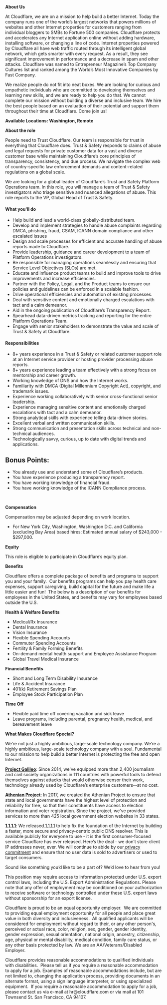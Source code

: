 <div class="content-intro">
	<div><strong>About Us</strong></div>
	<div>
		<p>At Cloudflare, we are on a mission to help build a better Internet. Today the company runs one of the world’s largest networks that powers millions of websites and other Internet properties for customers ranging from individual bloggers to SMBs to Fortune 500 companies. Cloudflare protects and accelerates any Internet application online without adding hardware, installing software, or changing a line of code. Internet properties powered by Cloudflare all have web traffic routed through its intelligent global network, which gets smarter with every request. As a result, they see significant improvement in performance and a decrease in spam and other attacks. Cloudflare was named to Entrepreneur Magazine’s Top Company Cultures list and ranked among the World’s Most Innovative Companies by Fast Company.&nbsp;</p>
		<p><span style="font-weight: 400;">We realize people do not fit into neat boxes. We are looking for curious and empathetic individuals who are committed to developing themselves and learning new skills, and we are ready to help you do that. We cannot complete our mission without building a diverse and inclusive team. We hire the best people based on an evaluation of their potential and support them throughout their time at Cloudflare. Come join us!&nbsp;</span></p>
	</div>
</div>
<p><strong>Available Locations: Washington, Remote</strong></p>
<p><strong>About the role</strong></p>
<p>People need to Trust Cloudflare. Our team is responsible for trust in everything that Cloudflare does. Trust &amp; Safety responds to claims of abuse and legal requests for private customer data for a vast and diverse customer base while maintaining Cloudflare’s core principles of transparency, consistency, and due process. We navigate the complex web of country-specific law enforcement demands and content-related regulations on a global scale.</p>
<p>We are looking for a global leader of Cloudflare’s Trust and Safety Platform Operations team. In this role, you will manage a team of Trust &amp; Safety investigators who triage sensitive and nuanced allegations of abuse. This role reports to the VP, Global Head of Trust &amp; Safety.&nbsp;&nbsp;</p>
<h4><strong>What you'll do</strong></h4>
<ul>
	<li>Help build and lead a world-class globally-distributed team.</li>
	<li>Develop and implement strategies to handle abuse complaints regarding DMCA, phishing, fraud, CSAM, ICANN domain compliance and other escalated issues</li>
	<li>Design and scale processes for efficient and accurate handling of abuse reports made to Cloudflare.</li>
	<li>Provide leadership, guidance and career development to a team of Platform Operations investigators.</li>
	<li>Be responsible for managing operations seamlessly and ensuring that Service Level Objectives (SLOs) are met.</li>
	<li>Educate and influence product teams to build and improve tools to drive improvements and increase efficiencies.</li>
	<li>Partner with the Policy, Legal, and the Product teams to ensure our policies and guidelines can be enforced in a scalable fashion.</li>
	<li>Drive operational efficiencies and automation of existing processes.</li>
	<li>Deal with sensitive content and emotionally charged escalations with tact and a calm demeanor.</li>
	<li>Aid in the ongoing publication of Cloudflare’s Transparency Report.</li>
	<li>Spearhead data-driven metrics tracking and reporting for the entire Platform Operations Team.&nbsp;</li>
	<li>Engage with senior stakeholders to demonstrate the value and scale of Trust &amp; Safety at Cloudflare.</li>
</ul>
<h4><strong>Responsibilities</strong></h4>
<ul>
	<li>8+ years experience in a Trust &amp; Safety or related customer support role at an Internet service provider or hosting provider processing abuse reports.</li>
	<li>8+ years experience leading a team effectively with a strong focus on mentorship and career growth.</li>
	<li>Working knowledge of DNS and how the Internet works.</li>
	<li>Familiarity with DMCA (Digital Millennium Copyright Act), copyright, and trademark issues.</li>
	<li>Experience working collaboratively with senior cross-functional senior leadership.</li>
	<li>Experience managing sensitive content and emotionally charged escalations with tact and a calm demeanor.</li>
	<li>Strong analytical skills with experience telling data-driven stories.</li>
	<li>Excellent verbal and written communication skills.</li>
	<li>Strong communication and presentation skills across technical and non-technical audiences.</li>
	<li>Technologically savvy, curious, up to date with digital trends and applications.</li>
</ul>
<h2><strong>Bonus Points:</strong></h2>
<ul>
	<li>You already use and understand some of Cloudflare’s products.</li>
	<li>You have experience producing a transparency report.</li>
	<li>You have working knowledge of financial fraud.</li>
	<li>You have working knowledge of the ICANN Compliance process.</li>
</ul>
<p>&nbsp;</p>
<p><strong>Compensation</strong></p>
<p>Compensation may be adjusted depending on work location.</p>
<ul>
	<li>For New York City, Washington, Washington D.C. and California (excluding Bay Area) based hires: Estimated annual salary of $243,000 - $297,000.</li>
</ul>
<p><strong>Equity</strong></p>
<p>This role is eligible to participate in Cloudflare’s equity plan.</p>
<p><strong>Benefits</strong></p>
<p>Cloudflare offers a complete package of benefits and programs to support you and your family.&nbsp; Our benefits programs can help you pay health care expenses, support caregiving, build capital for the future and make life a little easier and fun!&nbsp; The below is a description of our benefits for employees in the United States, and benefits may vary for employees based outside the U.S.</p>
<p><strong>Health &amp; Welfare Benefits</strong></p>
<ul>
	<li>Medical/Rx Insurance</li>
	<li>Dental Insurance</li>
	<li>Vision Insurance</li>
	<li>Flexible Spending Accounts</li>
	<li>Commuter Spending Accounts</li>
	<li>Fertility &amp; Family Forming Benefits</li>
	<li>On-demand mental health support and Employee Assistance Program</li>
	<li>Global Travel Medical Insurance</li>
</ul>
<p><strong>Financial Benefits</strong></p>
<ul>
	<li>Short and Long Term Disability Insurance</li>
	<li>Life &amp; Accident Insurance</li>
	<li>401(k) Retirement Savings Plan</li>
	<li>Employee Stock Participation Plan</li>
</ul>
<p><strong>Time Off</strong></p>
<ul>
	<li>Flexible paid time off covering vacation and sick leave</li>
	<li>Leave programs, including parental, pregnancy health, medical, and bereavement leave</li>
</ul>
<div class="content-conclusion">
	<p><strong>What Makes Cloudflare Special?</strong></p>
	<p><span style="font-weight: 400;">We’re not just a highly ambitious, large-scale technology company. We’re a highly ambitious, large-scale technology company with a soul. Fundamental to our mission to help build a better Internet is protecting the free and open Internet.</span></p>
	<p><a href="https://blog.cloudflare.com/protecting-free-expression-online/"><strong>Project Galileo</strong></a><span style="font-weight: 400;">: Since 2014, we've equipped more than 2,400 journalism and civil society organizations in 111 countries with powerful tools to defend themselves against attacks that would otherwise censor their work, technology already used by Cloudflare’s enterprise customers--at no cost.</span></p>
	<p><strong><a href="https://www.cloudflare.com/athenian/">Athenian Project</a></strong><span style="font-weight: 400;">: In 2017, we created the Athenian Project to ensure that state and local governments have the highest level of protection and reliability for free, so that their constituents have access to election information and voter registration. Since the project, we've provided services to more than 425 local government election websites in 33 states.</span></p>
	<p><a href="https://1.1.1.1/"><strong>1.1.1.1</strong></a><span style="font-weight: 400;">: We released</span><a href="https://1.1.1.1/"> <span style="font-weight: 400;">1.1.1.1</span></a><span style="font-weight: 400;"> to help fix the foundation of the Internet by building a faster, more secure and privacy-centric public DNS resolver. This is available publicly for everyone to use - it is the first consumer-focused service Cloudflare has ever released. Here’s the deal - we don’t store client IP addresses never, ever. We will continue to abide by our</span><a href="https://developers.cloudflare.com/1.1.1.1/privacy/public-dns-resolver"> privacy commitment</a><span style="font-weight: 400;"> and ensure that no user data is sold to advertisers or used to target consumers.</span></p>
	<p><span style="font-weight: 400;">Sound like something you’d like to be a part of? We’d love to hear from you!</span></p>
	<p><span style="font-weight: 400;">This position may require access to information protected under U.S. export control laws, including the U.S. Export Administration Regulations. Please note that any offer of employment may be conditioned on your authorization to receive software or technology controlled under these U.S. export laws without sponsorship for an export license.</span></p>
	<p><span style="font-weight: 400;">Cloudflare is proud to be an equal opportunity employer. &nbsp;We are committed to providing equal employment opportunity for all people and place great value in both diversity and inclusiveness. &nbsp;All qualified applicants will be considered for employment without regard to their, or any other person's, perceived or actual</span> <span style="font-weight: 400;">race, color, religion, sex, gender, gender identity, gender expression, sexual orientation, national origin, ancestry, citizenship, age, physical or mental disability, medical condition, family care status, or any other basis protected by law. </span><span style="font-weight: 400;">We are an AA/Veterans/Disabled Employer.</span></p>
	<p><span style="font-weight: 400;">Cloudflare provides reasonable accommodations to qualified individuals with disabilities. &nbsp;Please tell us if you require a reasonable accommodation to apply for a job. Examples of reasonable accommodations include, but are not limited to, changing the application process, providing documents in an alternate format, using a sign language interpreter, or using specialized equipment. &nbsp;If you require a reasonable accommodation to apply for a job, please contact us via e-mail at </span><span style="font-weight: 400;">hr@cloudflare.com</span><span style="font-weight: 400;"> or via mail at 101 Townsend St. San Francisco, CA 94107.</span></p>
</div>